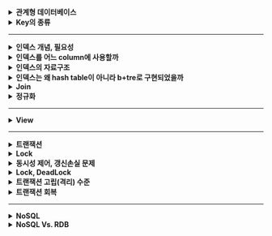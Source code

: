 
<details>
    <summary><b>관계형 데이터베이스</b></summary> 

## 정리
### 관계형 데이터베이스란?
- 데이터를 테이블에 저장하는 데이터베이스
- 데이터 구조가 명확하고, 변경될 여지가 없을 경우에 사용하면 좋다.
- Scale-up 만 가능하다.
#### 장점
- 데이터 분류, 정렬, 탐색 속도가 빠름
- 데이터의 무결성과 신뢰성 보장
- 정규화에 따른 갱신 비용이 적음
#### 단점
- 기존 작성된 스키마 수정이 어려움
- 데이터 베이스의 부하를 분석하기 어려움
- 빅데이터 처리시 비효율적
### 용어
- 열: 테이블에서 각각의 열은 유일한 이름을 가지고 있으며, 자신만의 타입으로 가지고 있다. 필드 또는 속성으로도 불린다.
- 행: 관계된 데이터의 묶음. 튜플 또는 레코드라고도 불린다.
- 값: 테이블에는 각각의 행과 열에 대응하는 값을 가진다.
- 키: 테이블에서 행의 식별자로 이용되는 열
- 관계: 테이블과 테이블과의 관계를 수에 따라 나타낸 것
  - 일대일 관계
  - 일대다 관계
  - 다대다 관계
- 스키마: 테이블을 설계하기 위한 메타데이터
### 파일시스템과 DBMS
#### 파일시스템
- 파일을 저장장치에 저장하고 사용하기 위한 규칙
- 구성요소는 순차적인 레코드들이며, 레코드는 파일을 다룰 때의 데이터 단위이다.
- 단점:
  - 데이터 종속성: data 가 변경될 때마다 프로그램 수정 필요
  - 데이터 중복성 & 비일관성: 중복된 데이터의 수정 시, 불일치 발생 가능
  - 데이터 접근이 어렵다.
  - 데이터 무결성: 데이터에 대한 제약 조건을 추가하기 어렵다.
  - 원자성 문제
  - 다중 사용자로에의한 동시 접근 안됨
  - 보안 문제: 세밀한 권한 설정이 어렵다.
## 예상 질문
- 관계형 데이터베이스에 대해 설명해주세요
- 장단점에 대해 설명해주세요
- RDBMS와 파일 시스템의 차이에 대해 설명해주세요
- RDB 의 크기를 확장하려면 어떻게 해야할까요?
## 참조
- https://velog.io/@csy9604/%EA%B4%80%EA%B3%84%ED%98%95-%EB%8D%B0%EC%9D%B4%ED%84%B0%EB%B2%A0%EC%9D%B4%EC%8A%A4-%EB%B9%84%EA%B4%80%EA%B3%84%ED%98%95-%EB%8D%B0%EC%9D%B4%ED%84%B0%EB%B2%A0%EC%9D%B4%EC%8A%A4
</details> 

<details>
    <summary><b>Key의 종류</b></summary> 

## 정리
### 키의 속성
- 유일성: 하나의 키 값으로 튜플을 유일하게 식별할 수 있는 성질
- 최소성: 키를 구성하는 속성들 중 꼭 필요한 최소한의 속성들로만 키를 구성하는 성질
### 슈퍼키
- 테이블에서 각 행을 유일하게 식별할 수 있는 속성들의 집합
- 유일성 O, 최소성 X
### 후보키
- 튜플들을 유일하게 식별하기 위해 사용되는 속성들의 부분집합
- 슈퍼키중 최소성을 만족하는 집합을 의미한다.
- 유일성 O, 최소성 O
- 모든 릴레이션은 하나 이상의 후보키를 가져야 한다.
### 기본키
- 후보키 중 선택된 속성
- 유일성 O, 최소성 O
- 중복된 값과 NULL 값이 허용되지 않는다.
- 자주 변경되는 값은 기본키로 적절하지 않다.
### 외래키
- 다른 릴레이션의 기본키를 참조하는 속성 또는 속성들의 집합
- 참조 테이블의 기본키에 없는 값은 외래키의 값으로 입력할 수 없다.
### 대체키
- 후보키에서 기본키를 제외한 나머지

## 예상 질문
- 키의 종류에 대해 간단하게 설명해주세요.
- 기본키와 대체키, 후보키에 대해 비교해주세요.
- 외래키의 제약에 대해 설명해주세요.
- 외래키에 NULL 값이 들어갈 수 있을까요?
- 기본키는 수정할 수 있을까요?
  - 변경될 수는 있지만 기본키가 변경됨으로써 기본키를 제외하고 나머지 속성이 같았던 튜플이 기본키를 바꿈으로써 중복이 될 수 있기 때문에 주의해야 합니다.
- PK 를 대체키로 사용하면 얻는 이점은 무엇이 있을까요?
  - 변경 가능성 제거
  - 성능 향상
  - 데이블 구조 간결
  - 데이터 무결성 보장
## 참조
- https://hyejin.tistory.com/m/118
- https://mangkyu.tistory.com/21
- https://mangkyu.tistory.com/287
</details> 

---

<details>
    <summary><b>인덱스 개념, 필요성</b></summary> 

## 정리
### 인덱스란?
- DBMS 에서 데이터의 조작 성능을 희생하고 그 대신 데이터의 읽기 속도를 높이는 기능
- 키 값을 중심으로 정렬되어 있다.
### 장단점
- 장점
  - 검색 속도 향상
- 단점
  - 인덱스를 관리하기 위한 추가 공간 및 작업 필요
### Inno DB (B-Tree) 에서의 인덱스
- 기본적으로 B-Tree 자료구조 사용
- PK 를 Clustered Index 로 사용
  - 만약 PK 를 지정하지 않으면, NOT NULL 인 UNIQUE 키를 Clustered Index 로 사용. 만약 이것도 없다면 hidden clustered index 를 생성.
  - PK 기반의 검색은 빠르나, 레코드의 저장이나 PK 값의 변경은 상대적으로 느림
#### Inno DB 의 Secondary Index 에 실제 레코드 주소가 들어가지 않는 이유는?
- 만약 실제 레코드 주소가 들어간다면, Clustered Index 의 키 값이 변경될 때마다 Secondary Index 에 있는 레코드 주소가 변경되어야 한다. 때문에 Secondary Index 에 실제 레코드 주소를 넣는 것이 아니라 `PK` 값을 저장한다. 
#### Clustered Index vs Non-Clustered Index
- Clustered Index: 인덱스의 정렬 기준과 레코드의 정렬 기준이 같은 형태
  - 장점: PK 로 범위 검색 하는 경우 매우 빠르다.
  - 단점 
    - Secondary Index 가 PK 를 갖고 있기 때문에 PK 가 커질 경우 전체적으로 인덱스의 크기가 커진다.
    - Secondary Index 로 검색할 때 PK 로 다시 한번 검색하기 때문에 처리 성능이 다소 느리다.
    - Secondary Index 가 PK 와 직접적으로 연관되어 있어 레코드를 삽입하거나 PK 를 변경할 때 처리 성능이 다소 느리다.
- Non-Clustered Index: 인덱스의 정렬 기준과 레코드의 정렬 기준이 다른 형태(보통 삽입된 순서로 저장됨)
#### 인덱스 키 관리 및 검색
- 키 추가
  - Inno DB 에서는 B-Tree 를 기반으로 하므로 노드를 새로 추가하는데 비용이 많이 든다.
  - 하지만 Inno DB 에서는 버퍼를 두어서 디스크 I/O 를 최대한 줄이는 방식을 이용한다.
    - INSERT 뿐만 아니라 UPDATE, DELETE 내용도 저장 (Change Buffer)
- 키 삭제
  - 해당 키값이 저장된 B-Tree 의 리프 노드를 찾아 삭제 마크.
  - 공간은 지워지지 않고 그대로 방치하거나 재활용됨
  - 레코드가 삭제될 경우 인덱스 트리에는 그대로 남아있으므로, 최악의 경우 인덱스 노드의 수가 레코드의 수보다 커져 인덱스를 활용하지 않는게 더 빠른 경우가 존재할 수 있다.
- 키 변경
  - 키 삭제 작업 후 삽입 작업 진행
- 키 검색
  - 100% 일치 또는 부등호 비교, 값의 앞부분이 일치하는 경우에 사용 가능
  - 값의 뒷부분이 일치하는 경우 인덱스 사용 불가능
  - 변형된 키 값의 경우 트리의 값들과 비교할 수 없기 때문에 인덱스 사용 불가능
## 예상 질문
- 인덱스에 대해 설명해주세요.
- 클러스터링 인덱스와 세컨더리 인덱스에 대해 설명해주세요.
- 인덱스를 설정한 것이 항상 빠를까요?
## 참조

</details> 

<details>
    <summary><b>인덱스를 어느 column에 사용할까</b></summary> 

## 정리
### 인덱스를 사용하면 좋은 경우
- 규모가 큰 테이블
- INSERT, UPDATE, DELETE 가 자주 발생하지 않는 컬럼
- JOIN 이나 WHERE, ORDER BY 에 자주 사용되는 컬럼
- 데이터 중복도가 낮은 컬럼
### 인덱스 키 선택 시 고려
#### 키 값의 크기
- Inno DB 에서 Disk I/O 를 하는 기본 단위를 Page 또는 Block 이라고 한다.
- Inno DB 에서 이 값은 16KB 로 고정되어 있다.
- Block 구조는 키 값과 자식 노드 주소로 구성된 노드의 집합체이다.
- 평균적으로 자식 노드 주소의 크기는 일정하므로 키 값에 따라 한 Block 에 들어갈 수 있는 노드의 개수가 정해진다.
- 따라서, 키 값이 커질 수록 한 Block 에 들어가는 노드는 적어지고, 같은 수의 노드를 읽어오기 위해 더 많은 Disk I/O 가 발생할 수 있다.
> 결론: 키 값이 커지면 더 많은 Disk I/O 가 발생할 수 있다.
#### 선택도(기수성)
- 선택도(기수성): 인덱스 키 값이 몇 종류로 구성되어 있는지
  - 전체 인덱스 키 값이 100개라고 가정하고, 10종류로 구성되어 있다고 하면 기수성은 10이다.
- 인덱스 키 값은 중복된 값이 많아지면 많아질수록 기수성과 선택도는 낮아진다.
- 선택도가 올라가면 검색 대상이 줄기 때문에 그만큼 빠르다.
- 성별같은거 고르면 안된다.
> 결론: 인덱스는 종류가 많은 열을 골라야 한다.
#### 읽어야 하는 레코드의 건수
- 인덱스를 통해 테이블의 레코드를 읽는 것은 인덱스를 거치지 않는 것보다 비용이 더 든다.
  - 인덱스 파일을 들렸다 하나의 레코드 데이터를 들고 올 때마다 Disk I/O 가 발생하기 때문
  - 반면 한 블록에 최대한 많은 레코드를 가져올 수 있다.
- 따라서 읽어야 하는 레코드 수가 20% 가 넘을 때는 인덱스를 사용하지 않고 직접 테이블을 모두 읽는 것이 효율적이다.
- 이 때는 옵티마이저에 의해 인덱스를 사용하지 않고 읽어온다.
> 결론: 읽어야 하는 레코드가 많으면 인덱스가 불리할 수 있다.
### PK 설정 시 고려해야 할 것
1. PK 는 되도록 검색에 자주 쓰이는 칼럼으로 사용하는 것이 좋다.
2. PK 는 반드시 명시하자
   - PK 가 없을 경우, 내부적으로 칼럼을 추가하는데 개발자가 이 컬럼을 통해 검색 쿼리를 할 수 없으므로 불이익이 크다.
3. 여러 칼럼의 복합으로 PK 를 설정하는 것보다 AUTO-INCREMENT 칼럼을 사용해보자.
   - 이와 같이 PK 의 크기가 크고 Secondary Index 를 사용한다면, 인조 식별자를 사용하는 것을 고려해보자.
### 다중 칼럼 인덱스
![Multi_Column_Index](images/Multi_Column_Index.png)
- 2개 이상의 컬럼을 포함하는 인덱스
- 다중 컬럼 인덱스에서 앞의 칼럼의 순서에 위의 칼럼의 순서가 영향을 받는다.
- 인덱스 내에서 각 칼럼의 위치가 중요하다.
### Unique Index
- MySQL 에서 Unique 키워드 사용시 자동으로 Index 설정이 된다.
- Null 은 특정 값이 아니므로 2개 이상 저장 가능하다.
  - Not Null 옵션 설정이 중요해보인다.
#### Unique Index vs Other Secondary Index
- 데이터 읽기
  - 읽어야 하는 레코드의 크기가 동일하다면 성능 차이는 거의 없다.
  - 일반적으로 읽어야 하는 레코드의 크기는 Unique 의 경우가 더 적다.
- 데이터 쓰기
  - Unique Index 의 경우 레코드를 추가할 때 중복된 값이 있는지 확인하는 과정이 추가적으로 들어간다.
    - 중복된 값을 확인하는 과정 때문에 버퍼를 이용하지 못한다. 따라서 Disk I/O 가 필수적으로 일어난다.
  - 따라서 Unique Index 가 다른 Secondary Index 에 비해 느리다.
  - MySQL 에서는 중복된 값을 체크할 때 읽기 잠금을 하고 쓰기를 할 때는 쓰기 잠금을 사용하는데 이 때 데드락이 자주 발생한다.
#### 사용 시 주의 사항
- 일반 인덱스와 Unique 를 같은 칼럼에 동시에 걸 필요는 없다. (동일한 역할을 수행하므로)
- 마찬가지로 PK 와 Unique 를 같은 컬럼에 동시에 걸 필요는 없다.
- 유일성이 필요하지 않다면 Unique 를 걸지 말고 일반 인덱스를 걸자
### 외래키
- 외래키 설정시 자동으로 인덱스가 생성된다.
#### Inno DB 외래키 관리
1. 참조되는 테이블(PK)이 쓰기 잠금 중일 때, 참조하는 테이블(FK)는 외래키에 대해 잠금 대기를 한다.
2. 참조되는 테이블이 쓰기 잠금중이어도 참조하는 테이블에서 외래키가 아닌 칼럼에 대해서는 잠금 대기를 하지 않는다.
   - 외래키가 아니면 락 해제를 기다리지 않음
> 외래키는 이처럼 잠금 경합이 발생할 수 있으므로 이를 고려해야 한다.
## 예상 질문
- 인덱스는 어느 경우에 사용하면 좋을까요?
- 왜 다중 컬럼 인덱스에서 인덱스를 설정할 때 칼럼의 순서가 중요할까요?
- Unique 와 Index 를 한 칼럼에 같이 할 경우 어떻게 되나요?
## 참조
- https://jjingho.tistory.com/170
</details> 

<details>
    <summary><b>인덱스의 자료구조</b></summary>

## 정리
### Hash Table
#### 특징
- 키 값을 해시 함수를 통해 변환하고 그 값을 인덱스로 활용한다.
- 인덱스를 통해 접근하므로 매우 빠른 검색을 지원한다.
  - 검색 시간: O(1)
- 장점
  - 키 값과 상관없이 인덱스의 크기가 작다.
  - 검색이 빠르다.
- 단점
  - 부등호 연산이나 정렬된 결과를 가져올 때는 적절하지 않다.
### B-Tree
#### 특징
- Balanced 트리 형태의 구조
- 노드의 구성 요소
  - 리프 노드: 인덱스 값 + 레코드 주소
  - 이외의 노드: 인덱스 값 + 자식 노드 주소
- Inno DB 에서는 B-Tree 자료구조를 사용한다.
- 부등호, 순차 검색 등에 적합하다.
  - 검색 시간: O(LogN)
#### 데이터 읽기
- 인덱스 레인지 스캔
  - 뒤의 두 방법보다 빠르다.
  - 범위가 결정된 인덱스를 읽는 방식
  - 시작 지점을 찾고 인덱스에 저장된 레코드 주소로 랜덤 I/O 를 실행해 데이터를 읽어온다. 이 과정을 끝 지점 인덱스까지 실행한다.
- 인덱스 풀 스캔
  - 인덱스의 처음부터 끝까지 모두 읽는 방식
  - 조건절에 사용된 칼럼이 인덱스의 첫 번째 칼럼이 아닐 경우 발생
    - 예) 인덱스는 (A, B, C) 칼럼의 순서대로 만들어져 있지만, 쿼리의 조건절은 B 나 C 칼럼으로 검색하는 경우
  - 테이블 풀 스캔보다는 적은 Disk I/O 를 발생시킨다.
  - 이 방식으로 사용하기 위해 인덱스를 설정하면 안된다.
- 루스 인덱스 스캔
  - 불필요한 인덱스는 무시하고 넘어가는 방식
  - GROUP BY 또는 집합 함수 중 MAX(), MIN() 함수에 대해 최적화하는 경우에 사용 
- 인덱스 스킵 스캔
  - 인덱스의 여러 컬럼 중 뒤의 컬럼만으로 검색하는 경우에 옵티마이저에 의해 인덱스를 통해 검색하도록 쿼리를 최적화하는 방식
  - 예) (A, B) 가 하나의 인덱스라면, B로만 검색해도 인덱스를 사용하도록 쿼리 최적화가 된다.
## 예상 질문
- 
## 참조
- https://mangkyu.tistory.com/96
</details> 

<details>
    <summary><b>인덱스는 왜 hash table이 아니라 b+tre로 구현되었을까</b></summary> 

> b+tree 는 hash table 에 비해 동등 비교는 느리지만 이외의 모든 연산에 대해 유리합니다. 
</details> 

<details>
    <summary><b>Join</b></summary> 

## 정리
### Join 이란?
- 두 개의 테이블을 서로 묶어서 하나의 결과를 만들어 내는 것
### Inner Join vs Outer Join
#### Inner Join
![inner_join](images/inner_join.png)
- 두 테이블에 모두 데이터가 있는 경우
- 일반적으로 조인이라고 하면 Inner Join 이다.
- 두 테이블의 순서를 바꾸어도 결과가 달라지지 않기 때문에 옵티마이저에 의해 최적화가 수행될 수 있다.
#### Outer Join
![outer_join](images/outer_join.png)
- Left Outer Join
  - 왼쪽 테이블의 모든 값이 출력되는 조인
- Right Outer Join
  - 오른쪽 테이블의 모든 값이 출력되는 조인
- Full Outer Join
  - 양쪽 테이블의 모든 값이 출력되는 조인
- 특징
  - MySQL 에서는 Full Outer Join 을 지원하지 않는다.
  - Outer Join 을 사용한 쿼리가 Inner Join 으로 실행되지 않도록 주의해야 한다.
    - 레코드가 없을 수도 있는 쪽의 테이블에 대한 조건은 On 절을 통해 명시하자 (Where 절에 명시 X)
    - 옵티마이저에 의해 Outer Join 을 Inner Join 으로 처리할 수 있다.
    - 아래와 같은 방식은 옵티마이저에 의해 Inner Join 으로 처리될 수 있다. -> On 절에 명시하거나 Inner Join 으로 사용하자
    ```mysql
    SELECT *
    FROM employees e 
      LEFT OUTER JOIN salaries s ON s.emp_no=e.emp_no
    WHERE s.salary > 5000;
    ```
#### 조인 관련 주의사항
- 실행 결과의 정렬 순서
  - 옵티마이저가 선택하는 실행 계획에 의존한 정렬은 피하는 것이 좋다.
  - 실행 계획은 언제 별경될지 알 수 없음
  - 반드시 `Order By` 절을 명시하자
- Inner Join 과 Outer Join 선택
  - 용도에 맞게 사용하자
  - 성능 차이는 거의 없으니 성능 때문에 선택하지는 말자
### Cross Join
- Cartesian Join 이라고도 한다.
- 한쪽 테이블의 모든 행과 다른 쪽 테이블의 모든 행을 조인시키는 기능
  - 연결 조건 없이 가져옴
- MySQL 에서는 Cross Join 과 Inner Join 이 같은 의미로 사용된다.
  - on 절이나 where 절에 조건이 적절히 있으면 Inner Join 으로 처리된다.
### Join 과 인덱스
- Driven Table vs Driving Table
  - Driven Table 은 이너 테이블이라고도 하며 나중에 접근되는 테이블이다. (이중 For 문에서 안에 있는 테이블)
  - Driving Table 은 아우터 테이블이라고 하며 먼저 접근되는 테이블이다. (이중 For 문에서 밖에 있는 테이블)
- 두 테이블을 Join 하는 경우 조건으로 제시하는 컬럼에 인덱스가 걸려있는지에 따라 성능이 달라진다.
  ```mysql
  SELECT *
  FROM employees e , salaries s 
  WHERE s.emp_no=e.emp_no;
  ```
  - 위와 같이 salaries 의 emp_no, employees 의 emp_no 에 인덱스가 걸려있는지가 성능에 중요
  - 만약 둘 다 걸려있다면?
    - 아무거나 이너 또는 아우터 테이블이 되도 됨
  - 하나만 걸려있다면?
    - 걸려있는 쪽이 이너 테이블이 되야함
    - 이너 테이블이면 해당 키를 가지고 인덱스 검색을 이너 테이블의 인덱스 파일에서 할 수 있다.
    - 만약 반대가 되면 테이블 풀 스캔을 해야 한다.
  - 둘 다 걸려있지 않다면?
    - 어느쪽이든 상관 없다.
    - 단 레코드가 적은 테이블이 이너 테이블이 되는 것이 좋다.
### Join 칼럼의 데이터 타입
- 조인을 위한 조건에서 데이터 타입을 일치시켜야 인덱스를 효율적으로 이용할 수 있다.
- 단, 다음의 경우에는 데이터 타입 불일치로 인한 영향이 없다.
  - CHAR vs VARCHAR
  - INT vs BIGINT (단 부호가 다르면 안됨)
  - DATE vs DATETIME
## 예상 질문
- Join 에 대해 설명해주세요
- Join 의 종류에 대해 설명해주세요
## 참조
- https://hongong.hanbit.co.kr/sql-%EA%B8%B0%EB%B3%B8-%EB%AC%B8%EB%B2%95-joininner-outer-cross-self-join/
</details> 

<details>
    <summary><b>정규화</b></summary> 

## 정리
### 이상 현상
#### 삭제 이상
- 튜플 삭제 시 같이 저장된 다른 데이터까지 연쇄적으로 삭제되는 현상
#### 삽입 이상
- 튜플 삽입 시 특정 속성에 해당하는 값이 없어 NULL 을 입력해야 하는 현상
#### 수정 이상
- 튜플 수정 시 중복된 데이터의 일부만 수정되어 일어나는 데이터 불일치 현상
### 정규화
- 이상 현상이 발생하는 테이블을 분해하여 이상 현상을 없애는 것
#### 제1정규화
- 모든 속성은 반드시 하나의 값을 가져야 한다.
- 하나의 속성에 여러 개의 값을 저장하거나 하나의 엔티티에 똑같은 성격의 속성이 여러번 나열되면 안된다.
- 반복된 성격의 속성을 별도의 자식 엔티티로 분리
#### 제2정규화
- 식별자 일부에 종속되는 속성은 제거되어야 한다. (제1정규화는 만족하고,)
- 테이블의 식별자가 여러개(복합키)이고, 식별자가 모든 속성을 식별할 수 있어야 한다.
  - 식별자의 일부 (여러개중 일부)가 어떤 속성을 식별하면 안된다.
  - 아래 그림에서 기본키를 이루는 과목이 지도 교수를 식별하고 있으므로 제2정규화 대상이다.
  ![제2정규화](images/제2정규화.png)
- 조회 성능 향상을 위해 일부 속성을 복사하는 형태로 반정규화할 수도 있다.
  - 하지만 정규화를 수행하기 전에 반정규화를 먼저 수행하지는 말자
#### 제3정규화
- 제2정규화는 만족하고, 기본키를 제외한 속성들 간의 이행 종속성이 없어야 한다.
  - 이행 종속: A->B, B->C 일 때, A->C 가 성립하는 것
  - 식별자 외의 속성간에 종속 관계가 존재하면 안된다.
  - 아래의 예에서는 강좌 이름이 수강료를 결정하고 있다. 따라서 강좌 이름과 수강료는 따로 테이블을 분리해야 한다.
  ![img.png](images/제3정규화.png)
#### BCNF
- 제 3정규형을 만족하고, 모든 결정자는 후보키 집합에 속해야 한다.
  - 결정자: 속성 A 의 값을 알면 다른 속성 B 의 값이 유일하게 결정될 때, A 가 B 의 결정자라고 한다.
  - 아래 상황에서 후보키가 아닌 교수가 특강 이름을 결정하고 있다 이 경우 특강 이름과 교수를 다른 테이블로 분리해야 한다.
  ![img.png](images/BCNF.png)
#### 정규화 장단점
- 장점
  - 데이터베이스 변경 시 이상 현상을 제거할 수 있다.
  - 새로운 데이터 형의 추가로 인한 확장 시, 그 구조를 변경하지 않아도 되거나 일부만 변경해도 된다.
- 단점
  - 테이블 분해로 인한 Join 연산이 많아지게 된다.
### 반정규화
- 정규화로 인한 성능저하가 발생했을 때 테이블을 다시 합치거나 컬럼을 복사하는 등의 처리를 하여 성능을 최적화하는 방법
- 반정규화된 컬럼을 동기화하는 것이 중요하다.
  - 그만큼 작업 부하가 커지고, 최대한 배치 형태로 실행하거나 백그라운드 작업으로 처리하는 것이 좋다.
## 예상 질문
- 이상 현상에 대해 설명해주세요
- 제1정규화에 대해 설명해주세요
- 제2정규화에 대해 설명해주세요
- 제3정규화에 대해 설명해주세요
- BCNF 에 대해 설명해주세요
- 정규화를 적용한 경험에 대해 말해주세요
## 참조
- https://mangkyu.tistory.com/28
- https://code-lab1.tistory.com/48
</details> 

---

<details>
    <summary><b>View</b></summary> 

## 정리
### View 란?
- 일종의 가상 테이블로서 실제로는 데이터를 저장하지 않고 데이터를 보여주는 역할을 수행합니다.
- view 조회 시 저장된 쿼리가 실행된다.
- 장점
  - 특정 사용자에게 테이블 전체가 아닌 필요한 필드만 보여줄 수 있다.
  - 복잡한 쿼리를 단순화 하여 사용할 수 있다.
  - 쿼리를 재사용할 수 있다.
- 단점
  - 한번 정의된 뷰는 변경할 수 없다.
  - 삽입, 삭제, 갱신 작업에 많은 제한 사항을 가진다.
  - 자신만의 인덱스를 가질 수 없다.
## 예상 질문
- 
## 참조
</details> 

---

<details>
    <summary><b>트랜잭션</b></summary> 

## 정리
### 트랜잭션이란?
- 데이터베이스의 상태를 변화시키는 하나의 논리적 기능을 수행하기 위한 작업의 단위
  - 장애가 일어날 때 복구의 단위
- Commit
  - 데이터베이스의 상태 변화가 완료된 것을 알리는 것
- Rollback
  - 트랜잭션이 비정상적으로 종료되어 데이터베이스의 일관성을 깨뜨렸을 때, 수행했던 연산을 취소하는 것
### ACID
#### 원자성(Atomic)
- 트랜잭션에 포함된 작업은 전부 수행되거나 전부 수행되지 않아야 한다.
- DBMS 는 원자성을 유지하기 위해 복구 관리자 프로그램을 작동
#### 일관성(Consistency)
- 트랜잭션을 수행하기 전이나 후나 데이터베이스는 항상 일관되게 처리해야 한다.
- DBMS 는 일관성을 유지하기 위해 동시성 제어 알고리즘과 무결성 제약조건을 활용함
#### 고립성(Isolation)
- 수행중인 트랜잭션에 다른 트랜잭션이 끼어들어 변경중인 데이터 값을 훼손하지 않아야 한다.
- DBMS 는 고립성을 유지하기 위해 동시성 제어 알고리즘을 작동
- 관련한 문제들
  - Dirty Read
    - 다른 트랜잭션에 의해 수정되었지만 아직 커밋되지 않은 데이터를 읽는 것
  - Non-Repeatable Read
    - 한 트랜잭션에서 같은 행을 두 번 읽었을 때 값이 없거나 결과가 다르게 나타나는 것
  - Phantom Read
    - 한 트랜잭션 내에서 같은 쿼리를 수행할때, 쿼리 결과가 달라지는 것
#### 지속성(Durability)
- 수행을 성공적으로 완료한 트랜잭션은 변경한 데이터를 영구히 저장해야 한다.
- DBMS 는 지속성을 유지하기 위해 복구 관리자 프로그램 이용
### 트랜잭션의 상태
- Active: 트랜잭션이 실행중인 상태
- Partially Committed: 마지막 연산까지 실행시킨 직후 상태, 실패 또는 완료로 전이됨
- Committed: 트랜잭션이 성공적으로 종료
- Failed: 트랜잭션이 비정상적으로 종료되어 중단된 상태
- Aborted: Rollback 을 수행하는 상태
## 예상 질문
- 
## 참조
- https://mangkyu.tistory.com/30
</details> 

<details>
    <summary><b>Lock</b></summary> 

## 정리
### Lock 이란?
- 여러 사용자들이 같은 데이터를 동시에 접근하는 상황에서 데이터의 무결성과 일관성을 지키기 위해 사용하는 방법
### 설정 범위
- 데이터베이스
  - 전체 데이터베이스를 기준으로 락
  - 하나의 세션만 DB 에 접근 가능
- 테이블
  - 테이블 단위로 설정되는 락
  - 명시적으로 설정할 수도 있고, 묵시적으로 DDL 이 실행될 때 설정될 수도 있다.
- 행
  - DML 에 대한 락을 수행
### 종류
#### 공유 락
- 데이터를 변경하지 않는 읽기 명령에 대해 주어지는 락. Read Lock 이라고도 한다.
- 여러 사용자가 동시에 데이터를 읽어도 데이터 일관성에는 아무런 영향을 주지 않기 때문에 공유 락끼리는 동시에 접근 가능
- 공유락이 설정된 데이터에 베타 락이 접근할 수는 없다.
#### 베타 락
- 데이터에 변경을 가하는 명령들에 주어지는 락. Write Lock 이라고도 한다.
- 다른 세션이 해당 자원에 접근하는 것을 막는다.
### 비관적 락 vs 낙관적 락
#### 비관적 락
- 현재 트랜잭션에서 변경하고자 하는 레코드에 대해 잠금을 획득하고 변경 작업을 처리하는 방식
#### 낙관적 락
- 각 트랜잭션이 같은 레코드를 변경할 가능성이 희박할 것이라고 가정한다.
- 우선 변경 작업을 수행하고 마지막에 잠금 충돌이 있었는지 확인해 문제가 있으면 Rollback 하는 방식
- Rollback 처리는 개발자의 몫이다.
- 버전 관리 기능을 통해 트랜잭션 격리성 관리
#### 판단 기준
- 수정 비율이 높다면 비관적 락, 읽기 비중이 높다면 낙관적 락을 사용한다.
## 예상 질문
-  
## 참조
- https://sewonzzang.tistory.com/76
</details> 

<details>
    <summary><b>동시성 제어, 갱신손실 문제</b></summary> 
</details>

<details>
    <summary><b>Lock, DeadLock</b></summary> 
</details>

<details>
    <summary><b>트랜잭션 고립(격리) 수준</b></summary> 
</details> 

<details>
    <summary><b>트랜잭션 회복</b></summary> 
</details> 

--- 

<details>
    <summary><b>NoSQL</b></summary> 
</details>

<details>
    <summary><b>NoSQL Vs. RDB</b></summary> 
</details>
